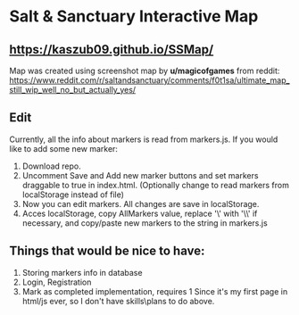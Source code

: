 # Salt &amp; Sanctuary Interactive Map
## https://kaszub09.github.io/SSMap/
Map was created using screenshot map by **u/magicofgames** from reddit: https://www.reddit.com/r/saltandsanctuary/comments/f0t1sa/ultimate_map_still_wip_well_no_but_actually_yes/



## Edit
Currently, all the info about markers is read from markers.js. If you would like to add some new marker:
1. Download repo.
2. Uncomment Save and Add new marker buttons and set markers draggable to true in index.html. (Optionally change to read markers from localStorage instead of file)
3. Now you can edit markers. All changes are save in localStorage.
4. Acces localStorage, copy AllMarkers value,  replace '\\' with '\\\\' if necessary, and copy/paste new markers to the string in markers.js


## Things that would be nice to have:
1. Storing markers info in database
2. Login, Registration
3. Mark as completed implementation, requires 1
Since it's my first page in html/js ever, so I don't have skills\plans to do above.
